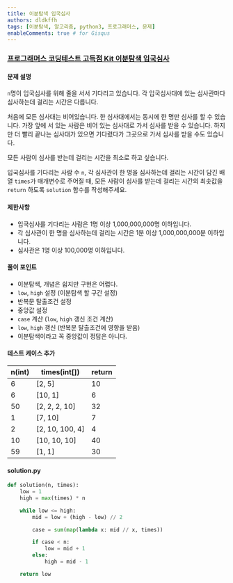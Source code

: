 ```yaml
---
title: 이분탐색 입국심사
authors: dldkffh
tags: [이분탐색, 알고리즘, python3, 프로그래머스, 문제]
enableComments: true # for Gisqus
---
```


### [프로그래머스 코딩테스트 고득점 Kit 이분탐색 입국심사](https://school.programmers.co.kr/learn/courses/30/lessons/43238)


#### 문제 설명

`n`명이 입국심사를 위해 줄을 서서 기다리고 있습니다. 각 입국심사대에 있는 심사관마다 심사하는데 걸리는 시간은 다릅니다.

처음에 모든 심사대는 비어있습니다. 한 심사대에서는 동시에 한 명만 심사를 할 수 있습니다. 가장 앞에 서 있는 사람은 비어 있는 심사대로 가서 심사를 받을 수 있습니다. 하지만 더 빨리 끝나는 심사대가 있으면 기다렸다가 그곳으로 가서 심사를 받을 수도 있습니다.

<!--truncate-->

모든 사람이 심사를 받는데 걸리는 시간을 최소로 하고 싶습니다.

입국심사를 기다리는 사람 수 `n`, 각 심사관이 한 명을 심사하는데 걸리는 시간이 담긴 배열 `times`가 매개변수로 주어질 때, 모든 사람이 심사를 받는데 걸리는 시간의 최솟값을 `return` 하도록 `solution` 함수를 작성해주세요.

#### 제한사항

- 입국심사를 기다리는 사람은 1명 이상 1,000,000,000명 이하입니다.
- 각 심사관이 한 명을 심사하는데 걸리는 시간은 1분 이상 1,000,000,000분 이하입니다.
- 심사관은 1명 이상 100,000명 이하입니다.

#### 풀이 포인트

- 이분탐색, 개념은 쉽지만 구현은 어렵다.
- `low`, `high` 설정 (이분탐색 할 구간 설정)
- 반복문 탈출조건 설정
- 중앙값 설정
- `case` 계산 (`low`, `high` 갱신 조건 계산)
- `low`, `high` 갱신 (반복문 탈출조건에 영향을 받음)
- 이분탐색이라고 꼭 중앙값이 정답은 아니다.

#### 테스트 케이스 추가

| n(int) | times(int[])    | return |
| ------ | --------------- | ------ |
| 6      | [2, 5]          | 10     |
| 6      | [10, 1]         | 6      |
| 50     | [2, 2, 2, 10]   | 32     |
| 1      | [7, 10]         | 7      |
| 2      | [2, 10, 100, 4] | 4      |
| 10     | [10, 10, 10]    | 40     |
| 59     | [1, 1]          | 30     |

#### solution.py

```py showLineNumbers title="python3"
def solution(n, times):
    low = 1
    high = max(times) * n

    while low <= high:
        mid = low + (high - low) // 2

        case = sum(map(lambda x: mid // x, times))

        if case < n:
            low = mid + 1
        else:
            high = mid - 1

    return low
```